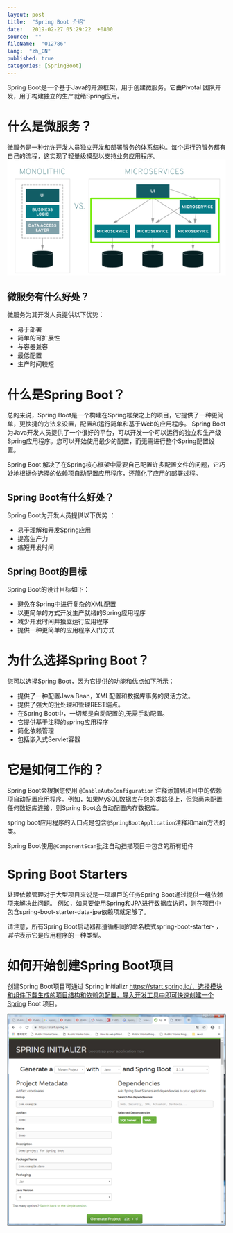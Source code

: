 ```yaml
---
layout: post
title:  "Spring Boot 介绍"
date:   2019-02-27 05:29:22  +0800
source:  ""
fileName:  "012786"
lang:  "zh_CN"
published: true
categories: [SpringBoot]
---
```


Spring Boot是一个基于Java的开源框架，用于创建微服务。它由Pivotal 团队开发，用于构建独立的生产就绪Spring应用。

# 什么是微服务？
微服务是一种允许开发人员独立开发和部署服务的体系结构。每个运行的服务都有自己的流程，这实现了轻量级模型以支持业务应用程序。
![](2019-02-28-09-34-35.png)

## 微服务有什么好处？
微服务为其开发人员提供以下优势：

- 易于部署
- 简单的可扩展性
- 与容器兼容
- 最低配置
- 生产时间较短

# 什么是Spring Boot？
总的来说，Spring Boot是一个构建在Spring框架之上的项目，它提供了一种更简单，更快捷的方法来设置，配置和运行简单和基于Web的应用程序。
Spring Boot为Java开发人员提供了一个很好的平台，可以开发一个可以运行的独立和生产级Spring应用程序。您可以开始使用最少的配置，而无需进行整个Spring配置设置。

Spring Boot 解决了在Spring核心框架中需要自己配置许多配置文件的问题，它巧妙地根据你选择的依赖项自动配置应用程序，还简化了应用的部署过程。

## Spring Boot有什么好处？
Spring Boot为开发人员提供以下优势 ：
- 易于理解和开发Spring应用
- 提高生产力
- 缩短开发时间

## Spring Boot的目标

Spring Boot的设计目标如下：
- 避免在Spring中进行复杂的XML配置
- 以更简单的方式开发生产就绪的Spring应用程序
- 减少开发时间并独立运行应用程序
- 提供一种更简单的应用程序入门方式

# 为什么选择Spring Boot？

您可以选择Spring Boot，因为它提供的功能和优点如下所示：
- 提供了一种配置Java Bean，XML配置和数据库事务的灵活方法。
- 提供了强大的批处理和管理REST端点。
- 在Spring Boot中，一切都是自动配置的,无需手动配置。
- 它提供基于注释的spring应用程序
- 简化依赖管理
- 包括嵌入式Servlet容器

# 它是如何工作的？
Spring Boot会根据您使用 `@EnableAutoConfiguration` 注释添加到项目中的依赖项自动配置应用程序。例如，如果MySQL数据库在您的类路径上，但您尚未配置任何数据库连接，则Spring Boot会自动配置内存数据库。

spring boot应用程序的入口点是包含`@SpringBootApplication`注释和main方法的类。

Spring Boot使用`@ComponentScan`批注自动扫描项目中包含的所有组件

# Spring Boot Starters

处理依赖管理对于大型项目来说是一项艰巨的任务Spring Boot通过提供一组依赖项来解决此问题。
例如，如果要使用Spring和JPA进行数据库访问，则在项目中包含spring-boot-starter-data-jpa依赖项就足够了。

请注意，所有Spring Boot启动器都遵循相同的命名模式spring-boot-starter- *，其中*表示它是应用程序的一种类型。

# 如何开始创建Spring Boot项目
创建Spring Boot项目可通过 Spring Initializr https://start.spring.io/，选择模块和组件下载生成的项目结构和依赖包配置，导入开发工具中即可快速创建一个Spring Boot 项目。

![](2019-02-28-09-31-02.png)